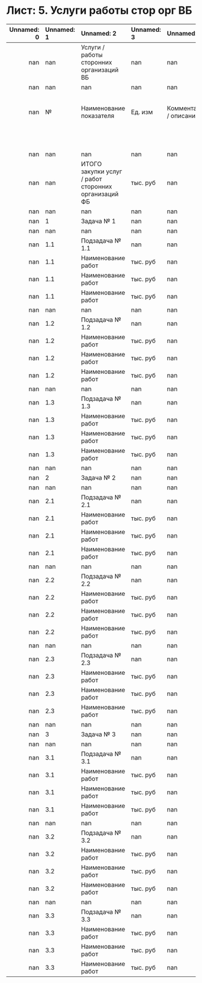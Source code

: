 # Лист: 5. Услуги работы стор орг ВБ

|   Unnamed: 0 | Unnamed: 1   | Unnamed: 2                                           | Unnamed: 3   | Unnamed: 4             |   Unnamed: 5 | Unnamed: 6                                                | Unnamed: 7                                                | Unnamed: 8                                                | Unnamed: 9                                                | Unnamed: 10                                               |   Unnamed: 11 | Unnamed: 12        | Unnamed: 13          |   Unnamed: 14 |   Unnamed: 15 |   Unnamed: 16 |   Unnamed: 17 | Unnamed: 18   | Unnamed: 19   |
|-------------:|:-------------|:-----------------------------------------------------|:-------------|:-----------------------|-------------:|:----------------------------------------------------------|:----------------------------------------------------------|:----------------------------------------------------------|:----------------------------------------------------------|:----------------------------------------------------------|--------------:|:-------------------|:---------------------|--------------:|--------------:|--------------:|--------------:|:--------------|:--------------|
|          nan | nan          | Услуги / работы сторонних организаций ВБ             | nan          | nan                    |          nan | nan                                                       | nan                                                       | nan                                                       | nan                                                       | nan                                                       |           nan | nan                | nan                  |           nan |           nan |           nan |           nan | nan           | nan           |
|          nan | nan          | nan                                                  | nan          | nan                    |          nan | nan                                                       | nan                                                       | nan                                                       | nan                                                       | nan                                                       |           nan | nan                | nan                  |           nan |           nan |           nan |           nan | nan           | nan           |
|          nan | №            | Наименование показателя                              | Ед. изм      | Комментарий / описание |          nan | Наименование контрагента КП 1 / ссылка на источник в сети | Наименование контрагента КП 2 / ссылка на источник в сети | Наименование контрагента КП 3 / ссылка на источник в сети | Наименование контрагента КП 4 / ссылка на источник в сети | Наименование контрагента КП 5 / ссылка на источник в сети |           nan | Среднняя стоимость | Коэффициент вариации |           nan |          2022 |          2023 |          2024 | 20**          | ИТОГО         |
|              |              |                                                      |              |                        |              |                                                           |                                                           |                                                           |                                                           |                                                           |               |                    | (норма < 33%)        |               |               |               |               |               |               |
|          nan | nan          | nan                                                  | nan          | nan                    |          nan | nan                                                       | nan                                                       | nan                                                       | nan                                                       | nan                                                       |           nan | nan                | nan                  |           nan |           nan |           nan |           nan | nan           | nan           |
|          nan | nan          | ИТОГО закупки услуг / работ сторонних организаций ФБ | тыс. руб     | nan                    |          nan | nan                                                       | nan                                                       | nan                                                       | nan                                                       | nan                                                       |           nan | nan                | nan                  |           nan |             0 |             0 |             0 | nan           | 0             |
|          nan | nan          | nan                                                  | nan          | nan                    |          nan | nan                                                       | nan                                                       | nan                                                       | nan                                                       | nan                                                       |           nan | nan                | nan                  |           nan |           nan |           nan |           nan | nan           | nan           |
|          nan | 1            | Задача № 1                                           | nan          | nan                    |          nan | nan                                                       | nan                                                       | nan                                                       | nan                                                       | nan                                                       |           nan | nan                | nan                  |           nan |           nan |           nan |           nan | nan           | nan           |
|          nan | nan          | nan                                                  | nan          | nan                    |          nan | nan                                                       | nan                                                       | nan                                                       | nan                                                       | nan                                                       |           nan | nan                | nan                  |           nan |           nan |           nan |           nan | nan           | nan           |
|          nan | 1.1          | Подзадача № 1.1                                      | nan          | nan                    |          nan | nan                                                       | nan                                                       | nan                                                       | nan                                                       | nan                                                       |           nan | nan                | nan                  |           nan |           nan |           nan |           nan | nan           | nan           |
|          nan | 1.1          | Наименование работ                                   | тыс. руб     | nan                    |          nan | nan                                                       | nan                                                       | nan                                                       | nan                                                       | nan                                                       |           nan | 0                  | 0                    |           nan |           nan |           nan |           nan | nan           | 0             |
|          nan | 1.1          | Наименование работ                                   | тыс. руб     | nan                    |          nan | nan                                                       | nan                                                       | nan                                                       | nan                                                       | nan                                                       |           nan | 0                  | 0                    |           nan |           nan |           nan |           nan | nan           | 0             |
|          nan | 1.1          | Наименование работ                                   | тыс. руб     | nan                    |          nan | nan                                                       | nan                                                       | nan                                                       | nan                                                       | nan                                                       |           nan | 0                  | 0                    |           nan |           nan |           nan |           nan | nan           | 0             |
|          nan | nan          | nan                                                  | nan          | nan                    |          nan | nan                                                       | nan                                                       | nan                                                       | nan                                                       | nan                                                       |           nan | nan                | nan                  |           nan |           nan |           nan |           nan | nan           | nan           |
|          nan | 1.2          | Подзадача № 1.2                                      | nan          | nan                    |          nan | nan                                                       | nan                                                       | nan                                                       | nan                                                       | nan                                                       |           nan | nan                | nan                  |           nan |           nan |           nan |           nan | nan           | nan           |
|          nan | 1.2          | Наименование работ                                   | тыс. руб     | nan                    |          nan | nan                                                       | nan                                                       | nan                                                       | nan                                                       | nan                                                       |           nan | 0                  | 0                    |           nan |           nan |           nan |           nan | nan           | 0             |
|          nan | 1.2          | Наименование работ                                   | тыс. руб     | nan                    |          nan | nan                                                       | nan                                                       | nan                                                       | nan                                                       | nan                                                       |           nan | 0                  | 0                    |           nan |           nan |           nan |           nan | nan           | 0             |
|          nan | 1.2          | Наименование работ                                   | тыс. руб     | nan                    |          nan | nan                                                       | nan                                                       | nan                                                       | nan                                                       | nan                                                       |           nan | 0                  | 0                    |           nan |           nan |           nan |           nan | nan           | 0             |
|          nan | nan          | nan                                                  | nan          | nan                    |          nan | nan                                                       | nan                                                       | nan                                                       | nan                                                       | nan                                                       |           nan | nan                | nan                  |           nan |           nan |           nan |           nan | nan           | nan           |
|          nan | 1.3          | Подзадача № 1.3                                      | nan          | nan                    |          nan | nan                                                       | nan                                                       | nan                                                       | nan                                                       | nan                                                       |           nan | nan                | nan                  |           nan |           nan |           nan |           nan | nan           | nan           |
|          nan | 1.3          | Наименование работ                                   | тыс. руб     | nan                    |          nan | nan                                                       | nan                                                       | nan                                                       | nan                                                       | nan                                                       |           nan | 0                  | 0                    |           nan |           nan |           nan |           nan | nan           | 0             |
|          nan | 1.3          | Наименование работ                                   | тыс. руб     | nan                    |          nan | nan                                                       | nan                                                       | nan                                                       | nan                                                       | nan                                                       |           nan | 0                  | 0                    |           nan |           nan |           nan |           nan | nan           | 0             |
|          nan | 1.3          | Наименование работ                                   | тыс. руб     | nan                    |          nan | nan                                                       | nan                                                       | nan                                                       | nan                                                       | nan                                                       |           nan | 0                  | 0                    |           nan |           nan |           nan |           nan | nan           | 0             |
|          nan | nan          | nan                                                  | nan          | nan                    |          nan | nan                                                       | nan                                                       | nan                                                       | nan                                                       | nan                                                       |           nan | nan                | nan                  |           nan |           nan |           nan |           nan | nan           | nan           |
|          nan | 2            | Задача № 2                                           | nan          | nan                    |          nan | nan                                                       | nan                                                       | nan                                                       | nan                                                       | nan                                                       |           nan | nan                | nan                  |           nan |           nan |           nan |           nan | nan           | nan           |
|          nan | nan          | nan                                                  | nan          | nan                    |          nan | nan                                                       | nan                                                       | nan                                                       | nan                                                       | nan                                                       |           nan | nan                | nan                  |           nan |           nan |           nan |           nan | nan           | nan           |
|          nan | 2.1          | Подзадача № 2.1                                      | nan          | nan                    |          nan | nan                                                       | nan                                                       | nan                                                       | nan                                                       | nan                                                       |           nan | nan                | nan                  |           nan |           nan |           nan |           nan | nan           | nan           |
|          nan | 2.1          | Наименование работ                                   | тыс. руб     | nan                    |          nan | nan                                                       | nan                                                       | nan                                                       | nan                                                       | nan                                                       |           nan | 0                  | 0                    |           nan |           nan |           nan |           nan | nan           | 0             |
|          nan | 2.1          | Наименование работ                                   | тыс. руб     | nan                    |          nan | nan                                                       | nan                                                       | nan                                                       | nan                                                       | nan                                                       |           nan | 0                  | 0                    |           nan |           nan |           nan |           nan | nan           | 0             |
|          nan | 2.1          | Наименование работ                                   | тыс. руб     | nan                    |          nan | nan                                                       | nan                                                       | nan                                                       | nan                                                       | nan                                                       |           nan | 0                  | 0                    |           nan |           nan |           nan |           nan | nan           | 0             |
|          nan | nan          | nan                                                  | nan          | nan                    |          nan | nan                                                       | nan                                                       | nan                                                       | nan                                                       | nan                                                       |           nan | nan                | nan                  |           nan |           nan |           nan |           nan | nan           | nan           |
|          nan | 2.2          | Подзадача № 2.2                                      | nan          | nan                    |          nan | nan                                                       | nan                                                       | nan                                                       | nan                                                       | nan                                                       |           nan | nan                | nan                  |           nan |           nan |           nan |           nan | nan           | nan           |
|          nan | 2.2          | Наименование работ                                   | тыс. руб     | nan                    |          nan | nan                                                       | nan                                                       | nan                                                       | nan                                                       | nan                                                       |           nan | 0                  | 0                    |           nan |           nan |           nan |           nan | nan           | 0             |
|          nan | 2.2          | Наименование работ                                   | тыс. руб     | nan                    |          nan | nan                                                       | nan                                                       | nan                                                       | nan                                                       | nan                                                       |           nan | 0                  | 0                    |           nan |           nan |           nan |           nan | nan           | 0             |
|          nan | 2.2          | Наименование работ                                   | тыс. руб     | nan                    |          nan | nan                                                       | nan                                                       | nan                                                       | nan                                                       | nan                                                       |           nan | 0                  | 0                    |           nan |           nan |           nan |           nan | nan           | 0             |
|          nan | nan          | nan                                                  | nan          | nan                    |          nan | nan                                                       | nan                                                       | nan                                                       | nan                                                       | nan                                                       |           nan | nan                | nan                  |           nan |           nan |           nan |           nan | nan           | nan           |
|          nan | 2.3          | Подзадача № 2.3                                      | nan          | nan                    |          nan | nan                                                       | nan                                                       | nan                                                       | nan                                                       | nan                                                       |           nan | nan                | nan                  |           nan |           nan |           nan |           nan | nan           | nan           |
|          nan | 2.3          | Наименование работ                                   | тыс. руб     | nan                    |          nan | nan                                                       | nan                                                       | nan                                                       | nan                                                       | nan                                                       |           nan | 0                  | 0                    |           nan |           nan |           nan |           nan | nan           | 0             |
|          nan | 2.3          | Наименование работ                                   | тыс. руб     | nan                    |          nan | nan                                                       | nan                                                       | nan                                                       | nan                                                       | nan                                                       |           nan | 0                  | 0                    |           nan |           nan |           nan |           nan | nan           | 0             |
|          nan | 2.3          | Наименование работ                                   | тыс. руб     | nan                    |          nan | nan                                                       | nan                                                       | nan                                                       | nan                                                       | nan                                                       |           nan | 0                  | 0                    |           nan |           nan |           nan |           nan | nan           | 0             |
|          nan | nan          | nan                                                  | nan          | nan                    |          nan | nan                                                       | nan                                                       | nan                                                       | nan                                                       | nan                                                       |           nan | nan                | nan                  |           nan |           nan |           nan |           nan | nan           | nan           |
|          nan | 3            | Задача № 3                                           | nan          | nan                    |          nan | nan                                                       | nan                                                       | nan                                                       | nan                                                       | nan                                                       |           nan | nan                | nan                  |           nan |           nan |           nan |           nan | nan           | nan           |
|          nan | nan          | nan                                                  | nan          | nan                    |          nan | nan                                                       | nan                                                       | nan                                                       | nan                                                       | nan                                                       |           nan | nan                | nan                  |           nan |           nan |           nan |           nan | nan           | nan           |
|          nan | 3.1          | Подзадача № 3.1                                      | nan          | nan                    |          nan | nan                                                       | nan                                                       | nan                                                       | nan                                                       | nan                                                       |           nan | nan                | nan                  |           nan |           nan |           nan |           nan | nan           | nan           |
|          nan | 3.1          | Наименование работ                                   | тыс. руб     | nan                    |          nan | nan                                                       | nan                                                       | nan                                                       | nan                                                       | nan                                                       |           nan | 0                  | 0                    |           nan |           nan |           nan |           nan | nan           | 0             |
|          nan | 3.1          | Наименование работ                                   | тыс. руб     | nan                    |          nan | nan                                                       | nan                                                       | nan                                                       | nan                                                       | nan                                                       |           nan | 0                  | 0                    |           nan |           nan |           nan |           nan | nan           | 0             |
|          nan | 3.1          | Наименование работ                                   | тыс. руб     | nan                    |          nan | nan                                                       | nan                                                       | nan                                                       | nan                                                       | nan                                                       |           nan | 0                  | 0                    |           nan |           nan |           nan |           nan | nan           | 0             |
|          nan | nan          | nan                                                  | nan          | nan                    |          nan | nan                                                       | nan                                                       | nan                                                       | nan                                                       | nan                                                       |           nan | nan                | nan                  |           nan |           nan |           nan |           nan | nan           | nan           |
|          nan | 3.2          | Подзадача № 3.2                                      | nan          | nan                    |          nan | nan                                                       | nan                                                       | nan                                                       | nan                                                       | nan                                                       |           nan | nan                | nan                  |           nan |           nan |           nan |           nan | nan           | nan           |
|          nan | 3.2          | Наименование работ                                   | тыс. руб     | nan                    |          nan | nan                                                       | nan                                                       | nan                                                       | nan                                                       | nan                                                       |           nan | 0                  | 0                    |           nan |           nan |           nan |           nan | nan           | 0             |
|          nan | 3.2          | Наименование работ                                   | тыс. руб     | nan                    |          nan | nan                                                       | nan                                                       | nan                                                       | nan                                                       | nan                                                       |           nan | 0                  | 0                    |           nan |           nan |           nan |           nan | nan           | 0             |
|          nan | 3.2          | Наименование работ                                   | тыс. руб     | nan                    |          nan | nan                                                       | nan                                                       | nan                                                       | nan                                                       | nan                                                       |           nan | 0                  | 0                    |           nan |           nan |           nan |           nan | nan           | 0             |
|          nan | nan          | nan                                                  | nan          | nan                    |          nan | nan                                                       | nan                                                       | nan                                                       | nan                                                       | nan                                                       |           nan | nan                | nan                  |           nan |           nan |           nan |           nan | nan           | nan           |
|          nan | 3.3          | Подзадача № 3.3                                      | nan          | nan                    |          nan | nan                                                       | nan                                                       | nan                                                       | nan                                                       | nan                                                       |           nan | nan                | nan                  |           nan |           nan |           nan |           nan | nan           | nan           |
|          nan | 3.3          | Наименование работ                                   | тыс. руб     | nan                    |          nan | nan                                                       | nan                                                       | nan                                                       | nan                                                       | nan                                                       |           nan | 0                  | 0                    |           nan |           nan |           nan |           nan | nan           | 0             |
|          nan | 3.3          | Наименование работ                                   | тыс. руб     | nan                    |          nan | nan                                                       | nan                                                       | nan                                                       | nan                                                       | nan                                                       |           nan | 0                  | 0                    |           nan |           nan |           nan |           nan | nan           | 0             |
|          nan | 3.3          | Наименование работ                                   | тыс. руб     | nan                    |          nan | nan                                                       | nan                                                       | nan                                                       | nan                                                       | nan                                                       |           nan | 0                  | 0                    |           nan |           nan |           nan |           nan | nan           | 0             |